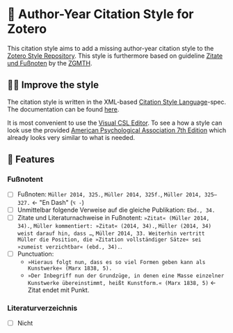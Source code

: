# 📑 Author-Year Citation Style for Zotero

This citation style aims to add a missing author-year citation style to the [Zotero Style Repository](https://www.zotero.org/styles). This style is furthermore  based on guideline [<ins>Zitate und Fußnoten</ins>](https://www.gmth.de/formatierung.aspx#zf) by the [ZGMTH](https://www.gmth.de/zeitschrift.aspx).

## 🧑‍💻 Improve the style

The citation style is written in the XML-based [Citation Style Language](https://citationstyles.org/)-spec. The documentation can be found [here](https://docs.citationstyles.org/en/stable/specification.html).

It is most convenient to use the [Visual CSL Editor](https://editor.citationstyles.org/visualEditor/). To see a how a style can look use the provided [American Psychological Association 7th Edition](apa.csl) which already looks very similar to what is needed.

## 💎 Features

### Fußnotent

- [ ] Fußnoten: `Müller 2014, 325.`, `Müller 2014, 325f.`, `Müller 2014, 325–327.` ← "En Dash" (`⌥ -`)
- [ ] Unmittelbar folgende Verweise auf die gleiche Publikation: `Ebd., 34.`
- [ ] Zitate und Literaturnachweise in Fußnotent: `»Zitat« (Müller 2014, 34).`, `Müller kommentiert: »Zitat« (2014, 34).`, `Müller (2014, 34) weist darauf hin, dass …`, `Müller 2014, 33. Weiterhin vertritt Müller die Position, die »Zitation vollständiger Sätze« sei »zumeist verzichtbar« (ebd., 34).`.
- [ ] Punctuation: 
    - `»Hieraus folgt nun, dass es so viel Formen geben kann als Kunstwerke« (Marx 1838, 5).`
    - `»Der Inbegriff nun der Grundzüge, in denen eine Masse einzelner Kunstwerke übereinstimmt, heißt Kunstform.« (Marx 1838, 5)` ← Zitat endet mit Punkt.

### Literaturverzeichnis

- [ ] Nicht
